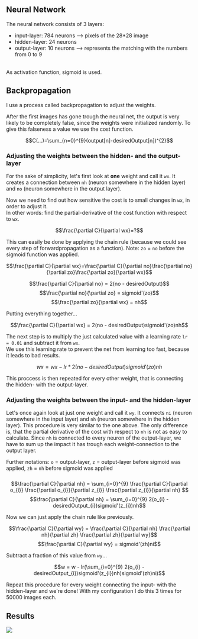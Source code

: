 ## Neural Network
The neural network consists of 3 layers:
+ input-layer: 784 neurons  --> pixels of the 28\*28 image
+ hidden-layer: 24 neurons
+ output-layer: 10 neurons  --> represents the matching with the numbers from 0 to 9
<br/> 
As activation function, sigmoid is used.

## Backpropagation
I use a process called backpropagation to adjust the weights.

After the first images has gone trough the neural net, the output is very likely to be completely false, since the weights were initialized randomly.
To give this falseness a value we use the cost function.

$$C(...)=\sum_{n=0}^{9}(output[n]-desiredOutput[n])^{2}$$

### Adjusting the weights between the hidden- and the output-layer

For the sake of simplicity, let's first look at **one** weight and call it `wx`. It creates a connection between `nh` (neuron somewhere in the hidden layer) and `no` (neuron somewhere in the output layer).<br/>

Now we need to find out how sensitive the cost is to small changes in `wx`, in order to adjust it. <br/>
In other words: find the partial-derivative of the cost function with respect to `wx`.<br/>

$$\frac{\partial C}{\partial wx}=?$$
 
This can easily be done by applying the chain rule (because we could see every step of forwardpropagation as a function). Note: `zo` = `no` before the sigmoid function was applied.<br/>

$$\frac{\partial C}{\partial wx}=\frac{\partial C}{\partial no}\frac{\partial no}{\partial zo}\frac{\partial zo}{\partial wx}$$

$$\frac{\partial C}{\partial no} = 2(no - desiredOutput)$$
$$\frac{\partial no}{\partial zo} = sigmoid'(zo)$$
$$\frac{\partial zo}{\partial wx} = nh$$

Putting everything together...

$$\frac{\partial C}{\partial wx} = 2(no - desiredOutput)sigmoid'(zo)nh$$

The next step is to multiply the just calculated value with a learning rate `lr = 0.01` and subtract it from `wx`. <br/>
We use this learning rate to prevent the net from learning too fast, because it leads to bad results.


$$wx = wx - lr * 2(no - desiredOutput)sigmoid'(zo)nh$$

This proccess is then repeated for every other weight, that is connecting the hidden- with the output-layer.

### Adjusting the weights between the input- and the hidden-layer
Let's once again look at just one weight and call it `wy`. It connects `ni` (neuron somewhere in the input layer) and `nh` (neuron somewhere in the hidden layer).
This procedure is very similar to the one above. The only difference is, that the partial derivative of the cost with respect to `nh` is not as easy to calculate. Since `nh` is connected to every neuron of the output-layer, we have to sum up the impact it has trough each weight-connection to the output layer.

Further notations: `o` = output-layer, `z` = output-layer before sigmoid was applied, `zh` = `nh` before sigmoid was applied <br/><br/>
$$\frac{\partial C}{\partial nh} =  \sum_{i=0}^{9} \frac{\partial C}{\partial o_{i}} \frac{\partial o_{i}}{\partial z_{i}} \frac{\partial z_{i}}{\partial nh} $$
$$\frac{\partial C}{\partial nh} = \sum_{i=0}^{9} 2(o_{i} - desiredOutput_{i})sigmoid'(z_{i})nh$$

Now we can just apply the chain rule like previously. <br/>


$$\frac{\partial C}{\partial wy} = \frac{\partial C}{\partial nh} \frac{\partial nh}{\partial zh} \frac{\partial zh}{\partial wy}$$
$$\frac{\partial C}{\partial wy} = sigmoid'(zh)ni$$

Subtract a fraction of this value from `wy`... 

$$w = w - lr(\sum_{i=0}^{9} 2(o_{i} - desiredOutput_{i})sigmoid'(z_{i})nh)sigmoid'(zh)ni)$$

Repeat this procedure for every weight connecting the input- with the hidden-layer and we're done!
With my configuration I do this 3 times for 50000 images each.

## Results
![](https://drive.google.com/uc?export=view&id=1CB1EgtA3UfGmTb0EVjMIlMqYsjTvuqwR)




